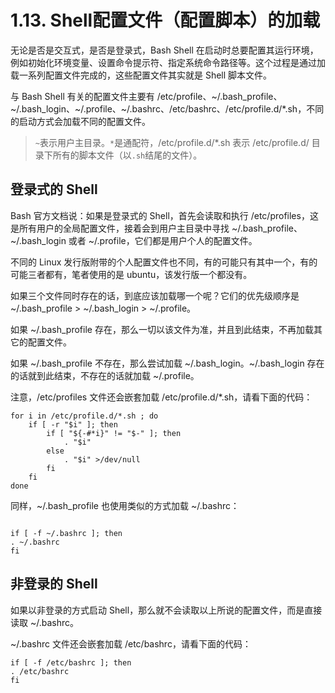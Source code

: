 # 1.13. Shell配置文件（配置脚本）的加载

无论是否是交互式，是否是登录式，Bash Shell 在启动时总要配置其运行环境，例如初始化环境变量、设置命令提示符、指定系统命令路径等。这个过程是通过加载一系列配置文件完成的，这些配置文件其实就是 Shell 脚本文件。

与 Bash Shell 有关的配置文件主要有 /etc/profile、\~/.bash_profile、\~/.bash_login、\~/.profile、\~/.bashrc、/etc/bashrc、/etc/profile.d/*.sh，不同的启动方式会加载不同的配置文件。

>`~`表示用户主目录。`*`是通配符，/etc/profile.d/*.sh 表示 /etc/profile.d/ 目录下所有的脚本文件（以`.sh`结尾的文件）。

## 登录式的 Shell

Bash 官方文档说：如果是登录式的 Shell，首先会读取和执行 /etc/profiles，这是所有用户的全局配置文件，接着会到用户主目录中寻找 \~/.bash_profile、\~/.bash_login 或者 \~/.profile，它们都是用户个人的配置文件。

不同的 Linux 发行版附带的个人配置文件也不同，有的可能只有其中一个，有的可能三者都有，笔者使用的是 ubuntu，该发行版一个都没有。

如果三个文件同时存在的话，到底应该加载哪一个呢？它们的优先级顺序是 \~/.bash_profile > \~/.bash_login > \~/.profile。

如果 \~/.bash_profile 存在，那么一切以该文件为准，并且到此结束，不再加载其它的配置文件。

如果 \~/.bash_profile 不存在，那么尝试加载 \~/.bash_login。\~/.bash_login 存在的话就到此结束，不存在的话就加载 \~/.profile。

注意，/etc/profiles 文件还会嵌套加载 /etc/profile.d/*.sh，请看下面的代码：


``` {.line-numbers}
for i in /etc/profile.d/*.sh ; do
    if [ -r "$i" ]; then
        if [ "${-#*i}" != "$-" ]; then
            . "$i"
        else
            . "$i" >/dev/null
        fi
    fi
done
```

同样，\~/.bash_profile 也使用类似的方式加载 ~/.bashrc：

``` {.line-numbers}

if [ -f ~/.bashrc ]; then
. ~/.bashrc
fi

```

## 非登录的 Shell

如果以非登录的方式启动 Shell，那么就不会读取以上所说的配置文件，而是直接读取 \~/.bashrc。

\~/.bashrc 文件还会嵌套加载 /etc/bashrc，请看下面的代码：

```  {.line-numbers}
if [ -f /etc/bashrc ]; then
. /etc/bashrc
fi
```